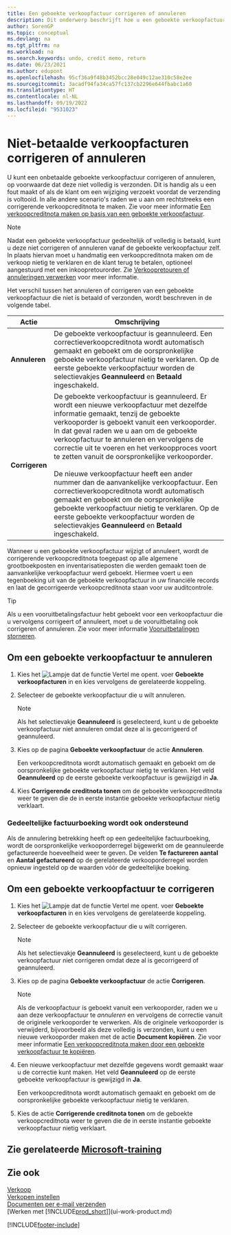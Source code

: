 ```yaml
---
title: Een geboekte verkoopfactuur corrigeren of annuleren
description: Dit onderwerp beschrijft hoe u een geboekte verkoopfactuur corrigeert, ongedaan maakt of annuleert en een verkoopcreditnota vereffent.
author: SorenGP
ms.topic: conceptual
ms.devlang: na
ms.tgt_pltfrm: na
ms.workload: na
ms.search.keywords: undo, credit memo, return
ms.date: 06/23/2021
ms.author: edupont
ms.openlocfilehash: 95cf36a9f48b3452bcc28e049c12ae310c58e2ee
ms.sourcegitcommit: 3acadf94fa34ca57fc137cb2296e644fbabc1a60
ms.translationtype: HT
ms.contentlocale: nl-NL
ms.lasthandoff: 09/19/2022
ms.locfileid: "9531023"
---
```

# <a name="correct-or-cancel-unpaid-sales-invoices"></a>Niet-betaalde verkoopfacturen corrigeren of annuleren

U kunt een onbetaalde geboekte verkoopfactuur corrigeren of annuleren, op voorwaarde dat deze niet volledig is verzonden. Dit is handig als u een fout maakt of als de klant om een wijziging verzoekt voordat de verzending is voltooid. In alle andere scenario's raden we u aan om rechtstreeks een corrigerende verkoopcreditnota te maken. Zie voor meer informatie [Een verkoopcreditnota maken op basis van een geboekte verkoopfactuur](sales-how-process-sales-returns-cancellations.md#to-create-a-sales-credit-memo-from-a-posted-sales-invoice).  

> [!NOTE]  
> Nadat een geboekte verkoopfactuur gedeeltelijk of volledig is betaald, kunt u deze niet corrigeren of annuleren vanaf de geboekte verkoopfactuur zelf. In plaats hiervan moet u handmatig een verkoopcreditnota maken om de verkoop nietig te verklaren en de klant terug te betalen, optioneel aangestuurd met een inkoopretourorder. Zie [Verkoopretouren of annuleringen verwerken](sales-how-process-sales-returns-cancellations.md) voor meer informatie.

Het verschil tussen het annuleren of corrigeren van een geboekte verkoopfactuur die niet is betaald of verzonden, wordt beschreven in de volgende tabel.

| Actie | Omschrijving |
| --- | --- |
| **Annuleren** |De geboekte verkoopfactuur is geannuleerd. Een correctieverkoopcreditnota wordt automatisch gemaakt en geboekt om de oorspronkelijke geboekte verkoopfactuur nietig te verklaren. Op de eerste geboekte verkoopfactuur worden de selectievakjes **Geannuleerd** en **Betaald** ingeschakeld. |
| **Corrigeren** |De geboekte verkoopfactuur is geannuleerd. Er wordt een nieuwe verkoopfactuur met dezelfde informatie gemaakt, tenzij de geboekte verkooporder is geboekt vanuit een verkooporder. In dat geval raden we u aan om de geboekte verkoopfactuur te annuleren en vervolgens de correctie uit te voeren en het verkoopproces voort te zetten vanuit de oorspronkelijke verkooporder. <br/><br/>De nieuwe verkoopfactuur heeft een ander nummer dan de aanvankelijke verkoopfactuur. Een correctieverkoopcreditnota wordt automatisch gemaakt en geboekt om de oorspronkelijke geboekte verkoopfactuur nietig te verklaren. Op de eerste geboekte verkoopfactuur worden de selectievakjes **Geannuleerd** en **Betaald** ingeschakeld. |

Wanneer u een geboekte verkoopfactuur wijzigt of annuleert, wordt de corrigerende verkoopcreditnota toegepast op alle algemene grootboekposten en inventarisatieposten die werden gemaakt toen de aanvankelijke verkoopfactuur werd geboekt. Hiermee voert u een tegenboeking uit van de geboekte verkoopfactuur in uw financiële records en laat de gecorrigeerde verkoopcreditnota staan voor uw auditcontrole.  

> [!TIP]
> Als u een vooruitbetalingsfactuur hebt geboekt voor een verkoopfactuur die u vervolgens corrigeert of annuleert, moet u de vooruitbetaling ook corrigeren of annuleren. Zie voor meer informatie [Vooruitbetalingen storneren](finance-how-to-correct-prepayments.md).

## <a name="to-cancel-a-posted-sales-invoice"></a>Om een geboekte verkoopfactuur te annuleren

1. Kies het ![Lampje dat de functie Vertel me opent.](media/ui-search/search_small.png "Vertel me wat u wilt doen") voer **Geboekte verkoopfacturen** in en kies vervolgens de gerelateerde koppeling.  
2. Selecteer de geboekte verkoopfactuur die u wilt annuleren.

    > [!NOTE]  
    >   Als het selectievakje **Geannuleerd** is geselecteerd, kunt u de geboekte verkoopfactuur niet annuleren omdat deze al is gecorrigeerd of geannuleerd.
3. Kies op de pagina **Geboekte verkoopfactuur** de actie **Annuleren**.

    Een verkoopcreditnota wordt automatisch gemaakt en geboekt om de oorspronkelijke geboekte verkoopfactuur nietig te verklaren. Het veld **Geannuleerd** op de eerste geboekte verkoopfactuur is gewijzigd in **Ja**.
4. Kies **Corrigerende creditnota tonen** om de geboekte verkoopcreditnota weer te geven die de in eerste instantie geboekte verkoopfactuur nietig verklaart.

### <a name="partial-invoice-posting-also-supported"></a>Gedeeltelijke factuurboeking wordt ook ondersteund

Als de annulering betrekking heeft op een gedeeltelijke factuurboeking, wordt de oorspronkelijke verkooporderregel bijgewerkt om de geannuleerde gefactureerde hoeveelheid weer te geven. De velden **Te factureren aantal** en **Aantal gefactureerd** op de gerelateerde verkooporderregel worden opnieuw ingesteld op de waarden vóór de gedeeltelijke boeking.

## <a name="to-correct-a-posted-sales-invoice"></a>Om een geboekte verkoopfactuur te corrigeren

1. Kies het ![Lampje dat de functie Vertel me opent.](media/ui-search/search_small.png "Vertel me wat u wilt doen") voer **Geboekte verkoopfacturen** in en kies vervolgens de gerelateerde koppeling.  
2. Selecteer de geboekte verkoopfactuur die u wilt corrigeren.

    > [!NOTE]  
    >   Als het selectievakje **Geannuleerd** is geselecteerd, kunt u de geboekte verkoopfactuur niet corrigeren omdat deze al is gecorrigeerd of geannuleerd.
3. Kies op de pagina **Geboekte verkoopfactuur** de actie **Corrigeren**.  

    > [!NOTE]
    > Als de verkoopfactuur is geboekt vanuit een verkooporder, raden we u aan deze verkoopfactuur te *annuleren* en vervolgens de correctie vanuit de originele verkooporder te verwerken. Als de originele verkooporder is verwijderd, bijvoorbeeld als deze volledig is verzonden, kunt u een nieuwe verkooporder maken met de actie **Document kopiëren**. Zie voor meer informatie [Een verkoopcreditnota maken door een geboekte verkoopfactuur te kopiëren](sales-how-process-sales-returns-cancellations.md#to-create-a-sales-credit-memo-by-copying-a-posted-sales-invoice).
4. Een nieuwe verkoopfactuur met dezelfde gegevens wordt gemaakt waar u de correctie kunt maken. Het veld **Geannuleerd** op de eerste geboekte verkoopfactuur is gewijzigd in **Ja**.

    Een verkoopcreditnota wordt automatisch gemaakt en geboekt om de oorspronkelijke geboekte verkoopfactuur nietig te verklaren.
5. Kies de actie **Corrigerende creditnota tonen** om de geboekte verkoopcreditnota weer te geven die de in eerste instantie geboekte verkoopfactuur nietig verklaart.

## <a name="see-related-microsoft-training"></a>Zie gerelateerde [Microsoft-training](/training/modules/ship-invoice-items-dynamics-365-business-central/)

## <a name="see-also"></a>Zie ook

[Verkoop](sales-manage-sales.md)  
[Verkopen instellen](sales-setup-sales.md)  
[Documenten per e-mail verzenden](ui-how-send-documents-email.md)  
[Werken met [!INCLUDE[prod_short](includes/prod_short.md)]](ui-work-product.md)


[!INCLUDE[footer-include](includes/footer-banner.md)]
